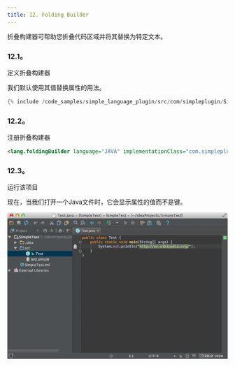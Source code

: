 ```yaml
---
title: 12. Folding Builder
---
```


折叠构建器可帮助您折叠代码区域并将其替换为特定文本。


### 12.1。
定义折叠构建器


我们默认使用其值替换属性的用法。


```java
{% include /code_samples/simple_language_plugin/src/com/simpleplugin/SimpleFoldingBuilder.java %}
```

### 12.2。
注册折叠构建器


```xml
<lang.foldingBuilder language="JAVA" implementationClass="com.simpleplugin.SimpleFoldingBuilder"/>
```

### 12.3。
运行该项目


现在，当我们打开一个Java文件时，它会显示属性的值而不是键。


![折叠](IMG/folding.png)


